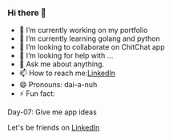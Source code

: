 ### Hi there 👋


<!-- **dianapulatova/dianapulatova** is a ✨ _special_ ✨ repository because its `README.md` (this file) appears on your GitHub profile. -->
<!-- 
Here are some ideas to get you started: -->

- 🔭 I’m currently working on my portfolio
- 🌱 I’m currently learning golang and python
- 👯 I’m looking to collaborate on ChitChat app
- 🤔 I’m looking for help with ...
- 💬 Ask me about anything.
- 📫 How to reach me:[LinkedIn](https://www.linkedin.com/in/diana-pulatova/)
- 😄 Pronouns: dai-a-nuh
- ⚡ Fun fact: 
<!-- Day-01: I'm enjoying 
[Fly Me To The Moon](https://www.youtube.com/watch?v=aGjdNVNAyvM) at the moment. -->
<!-- Day-02: I'm enjoying Dairy Free Mango Sorbet at the moment. -->
<!-- Day-03: ... -->
<!-- Day-04: Give me travel tips to Switzerland  -->
<!-- Day-05: Fly Me To The Moon -->
<!-- Day-06: Consistency is the key! -->
Day-07: Give me app ideas

Let's be friends on [LinkedIn](https://www.linkedin.com/in/diana-pulatova/)




